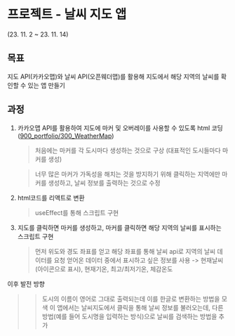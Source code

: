 # 프로젝트 - 날씨 지도 앱 
(23. 11. 2 ~ 23. 11. 14)

## 목표

지도 API(카카오맵)와 날씨 API(오픈웨더맵)를 활용해 지도에서 해당 지역의 날씨를 확인할 수 있는 앱 만들기

## 과정

1. 카카오맵 API를 활용하여 지도에 마커 및 오버레이를 사용할 수 있도록 html 코딩 ([900_portfolio/300_WeatherMap](https://github.com/WOONG-riginal/front-end/tree/main/900_portfolio/300_WeatherMap))
   
   > 처음에는 마커를 각 도시마다 생성하는 것으로 구상 (대표적인 도시들마다 마커를 생성)
   
   > 너무 많은 마커가 가독성을 해치는 것을 방지하기 위해 클릭하는 지역에만 마커를 생성하고, 날씨 정보를 출력하는 것으로 수정

2. html코드를 리액트로 변환
   
   > useEffect를 통해 스크립트 구현
   
3. 지도를 클릭하면 마커를 생성하고, 마커를 클릭하면 해당 지역의 날씨를 표시하는 스크립트 구현

   > 먼저 위도와 경도 좌표를 얻고
   > 해당 좌표를 통해 날씨 api로 지역의 날씨 데이터를 요청
   > 얻어온 데이터 중에서 표시하고 싶은 정보를 사용 -> 현재날씨(아이콘으로 표시), 현재기온, 최고/최저기온, 체감온도


이후 발전 방향
>> 도시의 이름이 영어로 그대로 출력되는데 이를 한글로 변환하는 방법을 모색
>> 이 앱에서는 날씨지도에서 클릭을 통해 날씨 정보를 불러오는데, 다른 방법(예를 들어 도시명을 입력하는 방식)으로 날씨를 검색하는 방법을 추가
